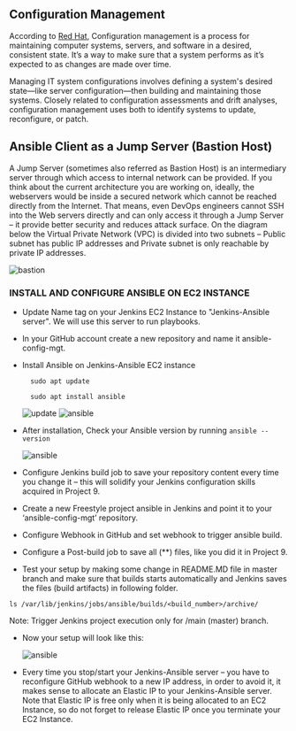 
## Configuration Management
According to [Red Hat](https://www.redhat.com/en/topics/automation/what-is-configuration-management#:~:text=Configuration%20management%20is%20a%20process,in%20a%20desired%2C%20consistent%20state.&text=Managing%20IT%20system%20configurations%20involves,building%20and%20maintaining%20those%20systems.), Configuration management is a process for maintaining computer systems, servers, and software in a desired, consistent state. It’s a way to make sure that a system performs as it’s expected to as changes are made over time. 

Managing IT system configurations involves defining a system's desired state—like server configuration—then building and maintaining those systems. Closely related to configuration assessments and drift analyses, configuration management uses both to identify systems to update, reconfigure, or patch.

## Ansible Client as a Jump Server (Bastion Host)
A Jump Server (sometimes also referred as Bastion Host) is an intermediary server through which access to internal network can be provided. If you think about the current architecture you are working on, ideally, the webservers would be inside a secured network which cannot be reached directly from the Internet. That means, even DevOps engineers cannot SSH into the Web servers directly and can only access it through a Jump Server – it provide better security and reduces attack surface.
On the diagram below the Virtual Private Network (VPC) is divided into two subnets – Public subnet has public IP addresses and Private subnet is only reachable by private IP addresses.

![bastion](./images/bastion-host.png)

### INSTALL AND CONFIGURE ANSIBLE ON EC2 INSTANCE
* Update Name tag on your Jenkins EC2 Instance to "Jenkins-Ansible server". We will use this server to run playbooks.
* In your GitHub account create a new repository and name it ansible-config-mgt.
* Install Ansible on Jenkins-Ansible EC2 instance

        sudo apt update

        sudo apt install ansible

    ![update](./images/apt-update.png)
    ![ansible](./images/install-ansible.png)
* After installation, Check your Ansible version by running `ansible --version`

    ![ansible](./images/ansible-version.png)

* Configure Jenkins build job to save your repository content every time you change it – this will solidify your Jenkins configuration skills acquired in Project 9.
* Create a new Freestyle project ansible in Jenkins and point it to your ‘ansible-config-mgt’ repository.
* Configure Webhook in GitHub and set webhook to trigger ansible build.
* Configure a Post-build job to save all (**) files, like you did it in Project 9.
* Test your setup by making some change in README.MD file in master branch and make sure that builds starts automatically and Jenkins saves the files (build artifacts) in following folder.

`ls /var/lib/jenkins/jobs/ansible/builds/<build_number>/archive/`

Note: Trigger Jenkins project execution only for /main (master) branch.
* Now your setup will look like this:

  ![ansible](./images/Architecture-1.png)

*  Every time you stop/start your Jenkins-Ansible server – you have to reconfigure GitHub webhook to a new IP address, in order to avoid it, it makes sense to allocate an Elastic IP to your Jenkins-Ansible server. Note that Elastic IP is free only when it is being allocated to an EC2 Instance, so do not forget to release Elastic IP once you terminate your EC2 Instance.

